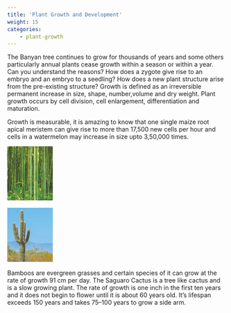 ```yaml
---
title: 'Plant Growth and Development'
weight: 15
categories:
    - plant-growth
---
```


The Banyan tree continues to grow for thousands of years and some others particularly annual plants cease growth within a season or within a year. Can you understand the reasons? How does a zygote give rise to an embryo and an embryo to a seedling? How does a new plant structure arise from the pre-existing structure? Growth is defined as an irreversible permanent increase in size, shape, number,volume and dry weight. Plant growth occurs by cell division, cell enlargement, differentiation and maturation.

Growth is measurable, it is amazing to know that one single maize root apical meristem can give rise to more than 17,500 new cells per hour and cells in a watermelon may increase in size upto 3,50,000 times.

![Bamboos](bamboos.png "w-50 float-end")

![Saguaro Cactus](saguaro-cactus.png "w-50 float-end")

Bamboos are evergreen grasses and certain species of it can grow at the rate of growth 91 cm per day. The Saguaro Cactus is a tree like cactus and is a slow growing plant. The rate of growth is one inch in the first ten years and it does not begin to flower until it is about 60 years old. It’s lifespan exceeds 150 years and takes 75–100 years to grow a side arm.